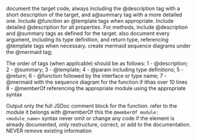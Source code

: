 document the target code, always including the @description tag with a short description of the target, and a@summary tag with a more detailed one.
Include @function an @template tags when appropriate.
Include detailed @description for all properties.
For methods, include @description and @summary tags as defined for the target. also document every argument, including its type definition, and return type, referencing @template tags when necessary.
create mermaid sequence diagrams under the @mermaid tag;

The order of tags (when applicable) should be as follows:
1 - @description;
2 - @summary;
3 - @template;
4 - @param including type definitions;
5 - @return;
6 - @function followed by the interface or type name;
7 - @mermaid with the sequence diagram for the function if ithas over 10 lines
8 - @memberOf referencing the appropriate module using the appropriate syntax

Output only the full JSDoc comment block for the function.
refer to the module it belongs with @memberOf this the `@memberOf module:<module_name>` syntax
never omit or change any code
if the element is already documented, only restructure, correct, or add to the documentation. NEVER remove existing information
